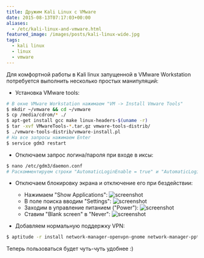 ```yaml
---
title: Дружим Kali Linux с VMware
date: 2015-08-13T07:17:03+00:00
aliases:
  - /etc/kali-linux-and-vmware.html
featured_image: /images/posts/kali-linux-wide.jpg
tags:
  - kali linux
  - linux
  - vmware
---
```


Для комфортной работы в Kali linux запущенной в VMware Workstation потребуется выполнить несколько простых манипуляций:

<!--more-->

- Установка VMware tools:

```bash
# В окне VMware Workstation нажимаем "VM -> Install Vmware Tools"
$ mkdir ~/vmware && cd ~/vmware
$ cp /media/cdrom/* ./
$ apt-get install gcc make linux-headers-$(uname -r)
$ tar -xvf VMwareTools-*.tar.gz vmware-tools-distrib/
$ ./vmware-tools-distrib/vmware-install.pl
# На все запросы нажимаем Enter
$ service gdm3 restart
```

- Отключаем запрос логина/пароля при входе в иксы:

```bash
$ nano /etc/gdm3/daemon.conf
# Раскомментируем строки "AutomaticLoginEnable = true" и "AutomaticLogin = root"
```

- Отключаем блокировку экрана и отключение его при бездействии:

  - Нажимаем "Show Applications": ![screenshot](https://habrastorage.org/files/783/78a/acc/78378aacca724c8ebe273a6be9753b0f)
  - В поле поиска вводим "Settings": ![screenshot](https://habrastorage.org/files/682/a9b/d53/682a9bd530f84067abbbd349c63509dd)
  - Заходим в управление питанием ("Power"): ![screenshot](https://habrastorage.org/files/d57/5ec/145/d575ec14555f4b6eb5702ea78c4bdf34)
  - Ставим "Blank screen" в "Never": ![screenshot](https://habrastorage.org/files/c10/c9f/b9a/c10c9fb9a7c94fc6af20022ec006fb3b)

- Добавляем нормальную поддержку VPN:

```bash
$ aptitude -r install network-manager-openvpn-gnome network-manager-pptp network-manager-pptp-gnome network-manager-strongswan network-manager-vpnc network-manager-vpnc-gnome
```

Теперь пользоваться будет чуть-чуть удобнее :)
